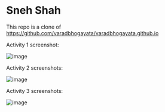 # Sneh Shah 
This repo is a clone of https://github.com/varadbhogayata/varadbhogayata.github.io

Activity 1 screenshot:

![image](https://github.com/snehshah09/snehshah09.github.io/assets/52886440/6796a399-0a4c-4168-b2e7-f3987c950c64)

Activity 2 screenshots:

![image](https://github.com/snehshah09/snehshah09.github.io/assets/52886440/1030faed-f3a4-41a6-a537-b23393ef5fba)


Activity 3 screenshots:

![image](https://github.com/snehshah09/snehshah09.github.io/assets/52886440/eadb88f2-be57-4b68-b91b-f9012b6e6681)


